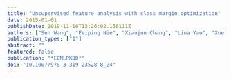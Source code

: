 ```yaml
---
title: "Unsupervised feature analysis with class margin optimization"
date: 2015-01-01
publishDate: 2019-11-16T13:26:02.156111Z
authors: ["Sen Wang", "Feiping Nie", "Xiaojun Chang", "Lina Yao", "Xue Li", "Quan Z. Sheng"]
publication_types: ["1"]
abstract: ""
featured: false
publication: "*ECMLPKDD*"
doi: "10.1007/978-3-319-23528-8_24"
---
```


